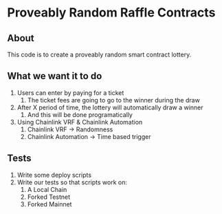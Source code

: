 # Proveably Random Raffle Contracts

## About

This code is to create a proveably random smart contract lottery.

## What we want it to do

1. Users can enter by paying for a ticket
    1. The ticket fees are going to go to the winner during the draw
2. After X period of time, the lottery will automatically draw a winner
    1. And this will be done programatically
3. Using Chainlink VRF & Chainlink Automation
    1. Chainlink VRF -> Randomness
    2. Chainlink Automation -> Time based trigger


## Tests

1. Write some deploy scripts
2. Write our tests so that scripts work on:
    1. A Local Chain
    2. Forked Testnet
    3. Forked Mainnet
